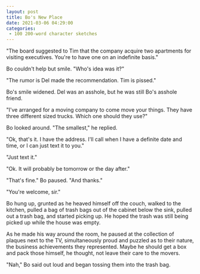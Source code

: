 ```yaml
---
layout: post
title: Bo's New Place
date: 2021-03-06 04:29:00
categories:
 - 100 200-word character sketches
---
```


"The board suggested to Tim that the company acquire two apartments for visiting executives. You're to have one on an indefinite basis."

Bo couldn't help but smile. "Who's idea was it?"

"The rumor is Del made the recommendation. Tim is pissed."

Bo's smile widened. Del was an asshole, but he was still Bo's asshole friend.

"I've arranged for a moving company to come move your things. They have three different sized trucks. Which one should they use?"

Bo looked around. "The smallest," he replied.

"Ok, that's it. I have the address. I'll call when I have a definite date and time, or I can just text it to you."

"Just text it."

"Ok. It will probably be tomorrow or the day after."

"That's fine." Bo paused. "And thanks."

"You're welcome, sir."

Bo hung up, grunted as he heaved himself off the couch, walked to the kitchen, pulled a bag of trash bags out of the cabinet below the sink, pulled out a trash bag, and started picking up. He hoped the trash was still being picked up while the house was empty.

As he made his way around the room, he paused at the collection of plaques next to the TV, simultaneously proud and puzzled as to their nature, the business achievements they represented. Maybe he should get a box and pack those himself, he thought, not leave their care to the movers.

"Nah," Bo said out loud and began tossing them into the trash bag.
